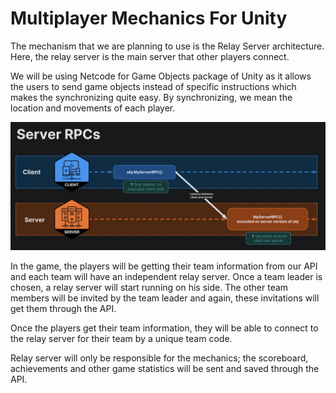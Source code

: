

# Multiplayer Mechanics For Unity

The mechanism that we are planning to use is the Relay Server architecture. Here, the relay server is the main server that other players connect. 

We will be using Netcode for Game Objects package of Unity as it allows the users to send game objects instead of specific instructions which makes the synchronizing quite easy. By synchronizing, we mean the location and movements of each player.

![alt text](https://github.com/aeboyaci/VisionEye/blob/30d1567053cb70331eff4248c539704d9ae277ce/RnD/Multi-Player/Image%201.02.2023%20at%2021.32.jpg)


In the game, the players will be getting their team information from our API and each team will have an independent relay server. Once a team leader is chosen, a relay server will start running on his side. The other team members will be invited by the team leader and again, these invitations will get them through the API.

Once the players get their team information, they will be able to connect to the relay server for their team by a unique team code.

Relay server will only be responsible for the mechanics; the scoreboard, achievements and other game statistics will be sent and saved through the API.


